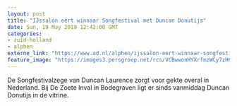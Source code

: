 ```yaml
---
layout: post
title: "IJssalon eert winnaar Songfestival met Duncan Donutijs"
date: Sun, 19 May 2019 12:42:08 GMT
categories: 
- zuid-holland 
- alphen 
externe_link: "https://www.ad.nl/alphen/ijssalon-eert-winnaar-songfestival-met-duncan-donutijs~a71a5caf/"
feature_image: "https://images3.persgroep.net/rcs/VCBwwonHYXrfmzWCy7zHCcF6Psk/diocontent/148746587/_fitwidth/400/?appId=21791a8992982cd8da851550a453bd7f&quality=0.7"
---
```


De Songfestivalzege van Duncan Laurence zorgt voor gekte overal in Nederland. Bij De Zoete Inval in Bodegraven ligt er sinds vanmiddag Duncan Donutijs in de vitrine.
